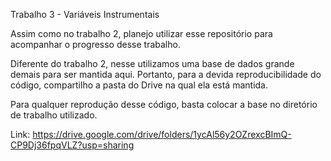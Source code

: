 Trabalho 3 - Variáveis Instrumentais

Assim como no trabalho 2, planejo utilizar esse repositório para acompanhar o progresso desse trabalho.

Diferente do trabalho 2, nesse utilizamos uma base de dados grande demais para ser mantida aqui. Portanto, para a devida reproducibilidade do código, compartilho a pasta do Drive na qual ela está mantida.

Para qualquer reprodução desse código, basta colocar a base no diretório de trabalho utilizado.

Link: https://drive.google.com/drive/folders/1ycAl56y2OZrexcBImQ-CP9Dj36fpqVLZ?usp=sharing
